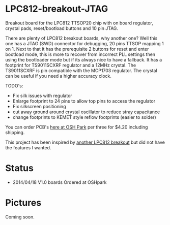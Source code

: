 LPC812-breakout-JTAG
====================

Breakout board for the LPC812 TTSOP20 chip with on board regulator, crystal pads, reset/bootload buttons and 10 pin JTAG.


There are plenty of LPC812 breakout boards, why another one? Well this one has a JTAG (SWD) connector for debugging, 20 pins TTSOP mapping 1 on 1. Next to that it has the prerequisite 2 buttons for reset and enter bootload mode, this is more to recover from incorrect PLL settings then using the bootloader mode but if its always nice to have a fallback.
It has a footprint for TS9011SCXRF regulator and a 12MHz crystal. The TS9011SCXRF is pin compatible with the MCP1703 regulator. The crystal can be useful if you need a higher accuracy clock.

TODO's:
* Fix silk issues with regulator
* Enlarge footprint to 24 pins to allow top pins to access the regulator
* Fix silkscreen positioning
* cut away ground around crystal oscillator to reduce stray capacitance
* change footprints to KEMET style reflow footprints (easier to solder)

You can order PCB's [here at OSH Park](https://oshpark.com/shared_projects/cvMYU9qG) per three for $4.20 including shipping.

This project has been inspired by [another LPC812 breakout](https://github.com/cpldcpu/LPC812breakout) but did not have the features I wanted.

Status
======

 - 2014/04/18 V1.0 boards Ordered at OSHpark

Pictures
========

Coming soon.

